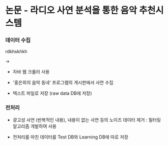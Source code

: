 # 논문 - 라디오 사연 분석을 통한 음악 추천시스템

### 데이터 수집

rdkhskhkh

-> 

- 자바 웹 크롤러 사용

- '홍은희의 음악 동네' 프로그램의 게시판에서 사연 수집

- 텍스트 파일로 저장 (raw data DB에 저장)

### 전처리

- 광고성 사연 (반복적인 내용), 내용이 없는 사연 등의 노이즈 데이터 제거 : 필터링 알고리즘 개발하여 사용

- 전처리를 마친 데이터를 Test DB와 Learning DB에 따로 저장
